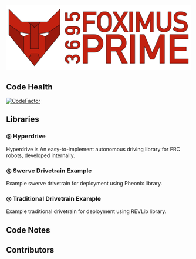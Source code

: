 ![logo](https://github.com/FRC-3695/CodeBase/blob/master/Logo.png?raw=true)
## Code Health
[![CodeFactor](https://www.codefactor.io/repository/github/frc-3695/codebase/badge)](https://www.codefactor.io/repository/github/frc-3695/codebase)
## Libraries
### ◎ Hyperdrive
Hyperdrive is An easy-to-implement autonomous driving library for FRC robots, developed internally.
### ◎ Swerve Drivetrain Example
Example swerve drivetrain for deployment using Pheonix library.
### ◎ Traditional Drivetrain Example
Example traditional drivetrain for deployment using REVLib library.
## Code Notes
## Contributors
